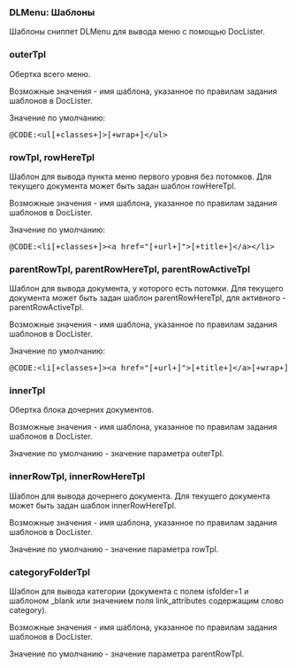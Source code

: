 
<meta http-equiv="Content-Type" content="text/html; charset=utf-8">
<h3>DLMenu: Шаблоны </h3> 
Шаблоны cниппет DLMenu для вывода меню с помощью DocLister.	
<br>
<h3 class="sub-header text-bold">outerTpl</h3>
<p>Обертка всего меню.</p>
<p>Возможные значения - имя шаблона, указанное по правилам задания шаблонов в DocLister.</p>
<p>Значение по умолчанию:</p>
<pre class="brush: html;">@CODE:&lt;ul[+classes+]&gt;[+wrap+]&lt;/ul&gt;</pre>
<h3 class="sub-header text-bold">rowTpl, rowHereTpl</h3>
<p>Шаблон для вывода пункта меню первого уровня без потомков. Для текущего документа может быть задан шаблон rowHereTpl.</p>
<p>Возможные значения - имя шаблона, указанное по правилам задания шаблонов в DocLister.</p>
<p>Значение по умолчанию:</p>
<pre class="brush: html;">@CODE:&lt;li[+classes+]&gt;&lt;a href="[+url+]"&gt;[+title+]&lt;/a&gt;&lt;/li&gt;</pre>
<h3 class="sub-header text-bold">parentRowTpl, parentRowHereTpl, parentRowActiveTpl</h3>
<p>Шаблон для вывода документа, у которого есть потомки. Для текущего документа может быть задан шаблон parentRowHereTpl, для активного - parentRowActiveTpl.</p>
<p>Возможные значения - имя шаблона, указанное по правилам задания шаблонов в DocLister.</p>
<p>Значение по умолчанию:</p>
<pre class="brush: html;">@CODE:&lt;li[+classes+]&gt;&lt;a href="[+url+]"&gt;[+title+]&lt;/a&gt;[+wrap+]&lt;/li&gt;</pre>
<h3 class="sub-header text-bold">innerTpl</h3>
<p>Обертка блока дочерних документов.</p>
<p>Возможные значения - имя шаблона, указанное по правилам задания шаблонов в DocLister.</p>
<p>Значение по умолчанию - значение параметра outerTpl.</p>
<h3 class="sub-header text-bold">innerRowTpl, innerRowHereTpl</h3>
<p>Шаблон для вывода дочернего документа. Для текущего документа может быть задан шаблон innerRowHereTpl.</p>
<p>Возможные значения - имя шаблона, указанное по правилам задания шаблонов в DocLister.</p>
<p>Значение по умолчанию - значение параметра rowTpl.</p>
<h3 class="sub-header text-bold">categoryFolderTpl</h3>
<p>Шаблон для вывода категории (документа с полем isfolder=1 и шаблоном _blank или значением поля link_attributes содержащим слово category).</p>
<p>Возможные значения - имя шаблона, указанное по правилам задания шаблонов в DocLister.</p>
<p>Значение по умолчанию - значение параметра parentRowTpl.</p>